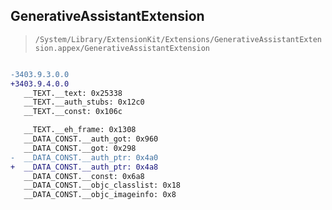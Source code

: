## GenerativeAssistantExtension

> `/System/Library/ExtensionKit/Extensions/GenerativeAssistantExtension.appex/GenerativeAssistantExtension`

```diff

-3403.9.3.0.0
+3403.9.4.0.0
   __TEXT.__text: 0x25338
   __TEXT.__auth_stubs: 0x12c0
   __TEXT.__const: 0x106c

   __TEXT.__eh_frame: 0x1308
   __DATA_CONST.__auth_got: 0x960
   __DATA_CONST.__got: 0x298
-  __DATA_CONST.__auth_ptr: 0x4a0
+  __DATA_CONST.__auth_ptr: 0x4a8
   __DATA_CONST.__const: 0x6a8
   __DATA_CONST.__objc_classlist: 0x18
   __DATA_CONST.__objc_imageinfo: 0x8

```
